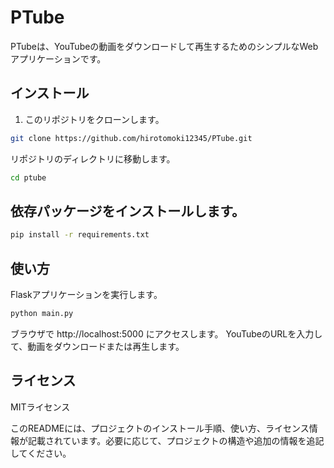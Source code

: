# PTube

PTubeは、YouTubeの動画をダウンロードして再生するためのシンプルなWebアプリケーションです。

## インストール

1. このリポジトリをクローンします。

```bash
git clone https://github.com/hirotomoki12345/PTube.git
```

リポジトリのディレクトリに移動します。
```bash
cd ptube
```
## 依存パッケージをインストールします。
```bash
pip install -r requirements.txt
```
## 使い方
Flaskアプリケーションを実行します。
```bash
python main.py
```
ブラウザで http://localhost:5000 にアクセスします。
YouTubeのURLを入力して、動画をダウンロードまたは再生します。
## ライセンス

MITライセンス

このREADMEには、プロジェクトのインストール手順、使い方、ライセンス情報が記載されています。必要に応じて、プロジェクトの構造や追加の情報を追記してください。
